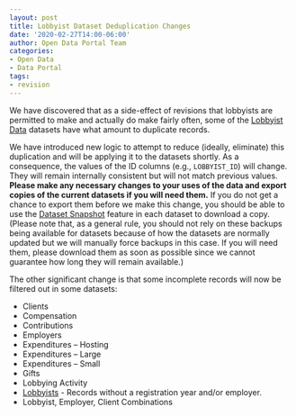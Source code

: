```yaml
---
layout: post
title: Lobbyist Dataset Deduplication Changes
date: '2020-02-27T14:00-06:00'
author: Open Data Portal Team
categories:
- Open Data
- Data Portal
tags:
- revision
---
```

We have discovered that as a side-effect of revisions that lobbyists are permitted to make and actually do make fairly often, some of the [Lobbyist Data](https://digital.cityofchicago.org/index.php/improved-lobbyist-data/) datasets have what amount to duplicate records.

We have introduced new logic to attempt to reduce (ideally, eliminate) this duplication and will be applying it to the datasets shortly. As a consequence, the values of the ID columns (e.g., `LOBBYIST_ID`) will change. They will remain internally consistent but will not match previous values. **Please make any necessary changes to your uses of the data and export copies of the current datasets if you will need them.** If you do not get a chance to export them before we make this change, you should be able to use the [Dataset Snapshot](https://support.socrata.com/hc/en-us/articles/360034795754-Dataset-Backups) feature in each dataset to download a copy. (Please note that, as a general rule, you should not rely on these backups being available for datasets because of how the datasets are normally updated but we will manually force backups in this case. If you will need them, please download them as soon as possible since we cannot guarantee how long they will remain available.)

The other significant change is that some incomplete records will now be filtered out in some datasets:

* Clients
* Compensation
* Contributions
* Employers
* Expenditures – Hosting
* Expenditures – Large
* Expenditures – Small
* Gifts
* Lobbying Activity
* [Lobbyists](https://data.cityofchicago.org/Ethics/Lobbyist-Data-Lobbyists/tq3e-t5yq) - Records without a registration year and/or employer.
* Lobbyist, Employer, Client Combinations
